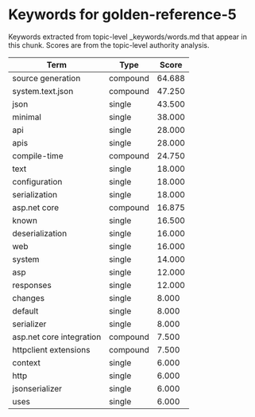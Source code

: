 # Keywords for golden-reference-5

Keywords extracted from topic-level _keywords/words.md that appear in this chunk.
Scores are from the topic-level authority analysis.

| Term | Type | Score |
|------|------|-------|
| source generation | compound | 64.688 |
| system.text.json | compound | 47.250 |
| json | single | 43.500 |
| minimal | single | 38.000 |
| api | single | 28.000 |
| apis | single | 28.000 |
| compile-time | compound | 24.750 |
| text | single | 18.000 |
| configuration | single | 18.000 |
| serialization | single | 18.000 |
| asp.net core | compound | 16.875 |
| known | single | 16.500 |
| deserialization | single | 16.000 |
| web | single | 16.000 |
| system | single | 14.000 |
| asp | single | 12.000 |
| responses | single | 12.000 |
| changes | single | 8.000 |
| default | single | 8.000 |
| serializer | single | 8.000 |
| asp.net core integration | compound | 7.500 |
| httpclient extensions | compound | 7.500 |
| context | single | 6.000 |
| http | single | 6.000 |
| jsonserializer | single | 6.000 |
| uses | single | 6.000 |
